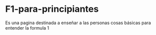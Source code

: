 # F1-para-principiantes
Es una pagina destinada a enseñar a las personas cosas básicas para entender la formula 1 
